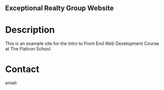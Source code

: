 Exceptional Realty Group Website
---

# Description

This is an example site for the Intro to Front End Web Development Course at The Flatiron School

# Contact

email: 
